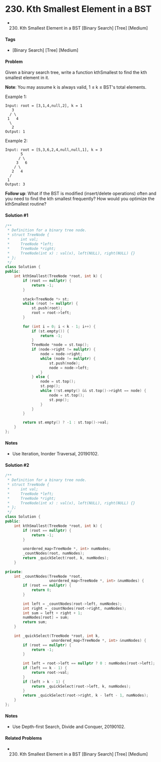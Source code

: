 # 230. Kth Smallest Element in a BST
- 230. Kth Smallest Element in a BST [Binary Search] [Tree] [Medium]

#### Tags
- [Binary Search] [Tree] [Medium]

#### Problem
Given a binary search tree, write a function kthSmallest to find the kth smallest element in it.

**Note**: 
You may assume k is always valid, 1 ≤ k ≤ BST's total elements.

Example 1:

    Input: root = [3,1,4,null,2], k = 1
       3
      / \
     1   4
      \
       2
    Output: 1

Example 2:

    Input: root = [5,3,6,2,4,null,null,1], k = 3
           5
          / \
         3   6
        / \
       2   4
      /
     1
    Output: 3

**Follow up**:
What if the BST is modified (insert/delete operations) often and you need to find the kth smallest frequently? How would you optimize the kthSmallest routine?

#### Solution #1
``` C++
/**
 * Definition for a binary tree node.
 * struct TreeNode {
 *     int val;
 *     TreeNode *left;
 *     TreeNode *right;
 *     TreeNode(int x) : val(x), left(NULL), right(NULL) {}
 * };
 */
class Solution {
public:
    int kthSmallest(TreeNode *root, int k) {
        if (root == nullptr) {
            return -1;
        }
        
        stack<TreeNode *> st;
        while (root != nullptr) {
            st.push(root);
            root = root->left;
        }
        
        for (int i = 0; i < k - 1; i++) {
            if (st.empty()) {
                return -1;
            }
            TreeNode *node = st.top();
            if (node->right != nullptr) {
                node = node->right;
                while (node != nullptr) {
                    st.push(node);
                    node = node->left;
                }
            } else {
                node = st.top();
                st.pop();
                while (!st.empty() && st.top()->right == node) {
                    node = st.top();
                    st.pop();
                }
            }
        }

        return st.empty() ? -1 : st.top()->val;
    }
};
```

#### Notes
- Use Iteration, Inorder Traversal, 20190102.

#### Solution #2
``` C++
/**
 * Definition for a binary tree node.
 * struct TreeNode {
 *     int val;
 *     TreeNode *left;
 *     TreeNode *right;
 *     TreeNode(int x) : val(x), left(NULL), right(NULL) {}
 * };
 */
class Solution {
public:
    int kthSmallest(TreeNode *root, int k) {
        if (root == nullptr) {
            return -1;
        }
        
        unordered_map<TreeNode *, int> numNodes;
        _countNodes(root, numNodes);
        return _quickSelect(root, k, numNodes);
    }
    
private:
    int _countNodes(TreeNode *root, 
                    unordered_map<TreeNode *, int> &numNodes) {
        if (root == nullptr) {
            return 0;
        }
        
        int left = _countNodes(root->left, numNodes);
        int right = _countNodes(root->right, numNodes);
        int sum = left + right + 1;
        numNodes[root] = sum;
        return sum;
    }
    
    int _quickSelect(TreeNode *root, int k, 
                     unordered_map<TreeNode *, int> &numNodes) {
        if (root == nullptr) {
            return -1;
        }
        
        int left = root->left == nullptr ? 0 : numNodes[root->left];
        if (left == k - 1) {
            return root->val;
        }
        if (left > k - 1) {
            return _quickSelect(root->left, k, numNodes);
        }
        return _quickSelect(root->right, k - left - 1, numNodes);
    }
};
```

#### Notes
- Use Depth-first Search, Divide and Conquer, 20190102.

#### Related Problems
- 230. Kth Smallest Element in a BST [Binary Search] [Tree] [Medium]
